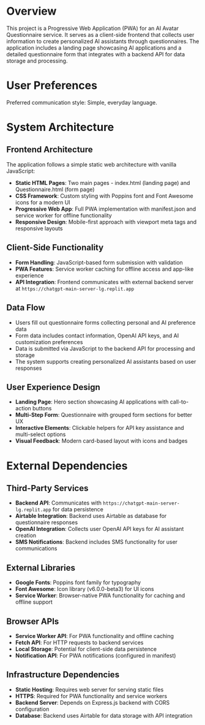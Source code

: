 # Overview

This project is a Progressive Web Application (PWA) for an AI Avatar Questionnaire service. It serves as a client-side frontend that collects user information to create personalized AI assistants through questionnaires. The application includes a landing page showcasing AI applications and a detailed questionnaire form that integrates with a backend API for data storage and processing.

# User Preferences

Preferred communication style: Simple, everyday language.

# System Architecture

## Frontend Architecture
The application follows a simple static web architecture with vanilla JavaScript:
- **Static HTML Pages**: Two main pages - index.html (landing page) and Questionnaire.html (form page)
- **CSS Framework**: Custom styling with Poppins font and Font Awesome icons for a modern UI
- **Progressive Web App**: Full PWA implementation with manifest.json and service worker for offline functionality
- **Responsive Design**: Mobile-first approach with viewport meta tags and responsive layouts

## Client-Side Functionality
- **Form Handling**: JavaScript-based form submission with validation
- **PWA Features**: Service worker caching for offline access and app-like experience
- **API Integration**: Frontend communicates with external backend server at `https://chatgpt-main-server-lg.replit.app`

## Data Flow
- Users fill out questionnaire forms collecting personal and AI preference data
- Form data includes contact information, OpenAI API keys, and AI customization preferences
- Data is submitted via JavaScript to the backend API for processing and storage
- The system supports creating personalized AI assistants based on user responses

## User Experience Design
- **Landing Page**: Hero section showcasing AI applications with call-to-action buttons
- **Multi-Step Form**: Questionnaire with grouped form sections for better UX
- **Interactive Elements**: Clickable helpers for API key assistance and multi-select options
- **Visual Feedback**: Modern card-based layout with icons and badges

# External Dependencies

## Third-Party Services
- **Backend API**: Communicates with `https://chatgpt-main-server-lg.replit.app` for data persistence
- **Airtable Integration**: Backend uses Airtable as database for questionnaire responses
- **OpenAI Integration**: Collects user OpenAI API keys for AI assistant creation
- **SMS Notifications**: Backend includes SMS functionality for user communications

## External Libraries
- **Google Fonts**: Poppins font family for typography
- **Font Awesome**: Icon library (v6.0.0-beta3) for UI icons
- **Service Worker**: Browser-native PWA functionality for caching and offline support

## Browser APIs
- **Service Worker API**: For PWA functionality and offline caching
- **Fetch API**: For HTTP requests to backend services
- **Local Storage**: Potential for client-side data persistence
- **Notification API**: For PWA notifications (configured in manifest)

## Infrastructure Dependencies
- **Static Hosting**: Requires web server for serving static files
- **HTTPS**: Required for PWA functionality and service workers
- **Backend Server**: Depends on Express.js backend with CORS configuration
- **Database**: Backend uses Airtable for data storage with API integration